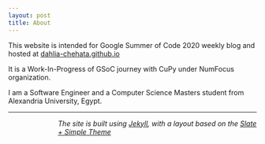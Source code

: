 ```yaml
---
layout: post
title: About
---
```

<p>
This website is intended for Google Summer of Code 2020 weekly blog and hosted at <a href="https://dahlia-chehata.github.io/"> dahlia-chehata.github.io</a> 
</p>
<p>
It is a Work-In-Progress of GSoC journey with CuPy under NumFocus organization.
</p>
<p>
I am a Software Engineer and a Computer Science Masters student from Alexandria University, Egypt.
<p style="margin-left:40%; margin-right:40%;"> 
                                          
<a href="mailto:dahliachehata@gmail.com" title="Mail"> <i class="fa fa-envelope-square fa-3x"></i></a>
<a href="https://www.linkedin.com/in/dahliashehata/" title="LinkedIn"><i class="fa fa-linkedin-square fa-3x"></i></a>
<a href="https://github.com/Dahlia-Chehata" title="Github"><i class="fa fa-github-square fa-3x"></i></a>
</p>
</p>
<hr>
<p style="margin-left:20%">
<i> The site is built using <a href="https://jekyllrb.com">Jekyll</a>, with a layout based on the <a href="https://github.com/benradford/Slate-and-Simple-Jekyll-Theme">Slate + Simple Theme</a> </i>
</p>

<!--
<p>
This theme is available for free under the MIT open source software license.
<br>
The theme can be found <a href="https://github.com/benradford/Slate-and-Simple-Jekyll-Theme">here</a>.
<br>
The theme requires <a href="https://jekyllrb.com">Jekyll</a>, a static-site generator compatible with <a href="https://pages.github.com">pages.github.com</a>.
</p>

<hr>
-->
